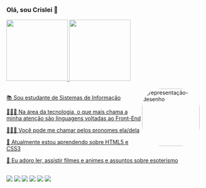 ### Olá, sou Crislei 💫

<div align="justify">
  <a href="https://github.com/Akislis">
  <img height="160em" src="https://github-readme-stats.vercel.app/api?username=Akislis&show_icons=true&theme=react&include_all_commits=true&count_private=true"/>
  <img height="160em" src="https://github-readme-stats.vercel.app/api/top-langs/?username=Akislis&layout=compact&langs_count=7&theme=react"/>
</div>
</br>
<img align="right" alt="representação-desenho" height="150" style="border-radius:50px;" src="https://pbs.twimg.com/media/FPLnJxYX0AkS8G9?format=png&name=small">

📚 Sou estudante de Sistemas de Informação

👩🏽‍💻 Na área da tecnologia, o que mais chama a minha atenção são linguagens voltadas ao Front-End

🧙🏽‍♀️ Você pode me chamar pelos pronomes ela/dela

🎑 Atualmente estou aprendendo sobre HTML5 e CSS3

🎨 Eu adoro ler, assistir filmes e animes e assuntos sobre esoterismo

</br>
<div> 
  <a href="https://www.instagram.com/aki_liis/" target="_blank"><img src="https://img.shields.io/badge/-Instagram-%23E4405F?style=for-the-badge&logo=instagram&logoColor=white" target="_blank"></a>
   <a href="https://twitter.com/Akislis" target="_blank"><img src="https://img.shields.io/badge/Twitter-1DA1F2?style=for-the-badge&logo=twitter&logoColor=white" target="_blank"></a>
  <a href="https://www.linkedin.com/in/crislei-lisboa-baa645161/" target="_blank"><img src="https://img.shields.io/badge/-LinkedIn-%230077B5?style=for-the-badge&logo=linkedin&logoColor=white" target="_blank"></a> 
  <a href = "https://open.spotify.com/user/criis_lisboa"><img src="https://img.shields.io/badge/Spotify-1ED760?&style=for-the-badge&logo=spotify&logoColor=white" target="_blank"></a>
  <a href = "mailto:crislei.barreto.lisboa@gmail.com"><img src="https://img.shields.io/badge/-Gmail-%23333?style=for-the-badge&logo=gmail&logoColor=white" target="_blank"></a>
   <a href="https://steamcommunity.com/id/Akislis/" target="_blank"><img src="https://img.shields.io/badge/Steam-000000?style=for-the-badge&logo=steam&logoColor=white" target="_blank"></a>
  </div>

